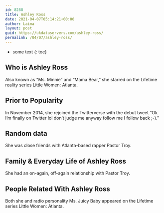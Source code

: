 ```yaml
---
id: 8288
title: Ashley Ross
date: 2021-04-07T05:14:21+00:00
author: Laima
layout: post
guid: https://ukdataservers.com/ashley-ross/
permalink: /04/07/ashley-ross/
---
```


* some text
{: toc}


## Who is Ashley Ross
                  
                  
                  
Also known as &#8220;Ms. Minnie&#8221; and &#8220;Mama Bear,&#8221; she starred on the Lifetime reality series Little Women: Atlanta.
                  
              
            
              
            
                
                
                
## Prior to Popularity
                  
                  
                  
In November 2014, she rejoined the Twitterverse with the debut tweet &#8220;Ok I&#8217;m finally on Twitter lol don&#8217;t judge me anyway follow me I follow back ;-).&#8221;
                  
              
            
              
            
                
                
                
## Random data
                  
                  
                  
She was close friends with Atlanta-based rapper Pastor Troy.
                  
              
            
              
            
                
                
                
## Family & Everyday Life of Ashley Ross
                  
                  
                  
She had an on-again, off-again relationship with Pastor Troy.
                  
              
            
              
            
                
                
                
## People Related With Ashley Ross
                  
                  
                  
Both she and radio personality Ms. Juicy Baby appeared on the Lifetime series Little Women: Atlanta.
                  
              
            
              
            
                
              
            
              
              
            
            
              
            
          
          
          